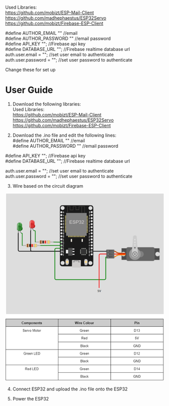 Used Libraries: <br />
https://github.com/mobizt/ESP-Mail-Client <br />
https://github.com/madhephaestus/ESP32Servo <br />
https://github.com/mobizt/Firebase-ESP-Client <br />

#define AUTHOR_EMAIL "<your email>" //email <br />
#define AUTHOR_PASSWORD "<your password>" //email password <br />
#define API_KEY "<Your firebase API Key>"; //Firebase api key <br />
#define DATABASE_URL "<Your rtdb URL>"; //Firebase realtime database url <br />
auth.user.email = "<user auth email>"; //set user email to authenticate <br />
auth.user.password = "<user auth password>"; //set user password to authenticate <br />
 
 Change these for set up

# **User Guide**<br/>

1. Download the following libraries: <br/>
Used Libraries: <br />
https://github.com/mobizt/ESP-Mail-Client <br />
https://github.com/madhephaestus/ESP32Servo <br />
https://github.com/mobizt/Firebase-ESP-Client
 
2. Download the .ino file and edit the following lines: <br/>
#define AUTHOR_EMAIL "<your email>" //email <br />
#define AUTHOR_PASSWORD "<your password>" //email password <br />

#define API_KEY "<Your firebase API Key>"; //Firebase api key <br />
#define DATABASE_URL "<Your rtdb URL>"; //Firebase realtime database url <br />

auth.user.email = "<user auth email>"; //set user email to authenticate <br />
auth.user.password = "<user auth password>"; //set user password to authenticate <br />

3. Wire based on the circuit diagram  

![Image not found!](https://github.com/XenonNgo/ProjectStudyPod/blob/main/ESP32/images/circuitdiagram.png?raw=true)

4. Connect ESP32 and upload the .ino file onto the ESP32 

5. Power the ESP32
